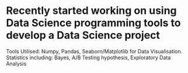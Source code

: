 # Recently started working on using Data Science programming tools to develop a Data Science project
Tools Utilised: Numpy, Pandas, Seaborn/Matplotlib for Data Visualisation. Statistics including: Bayes, A/B Testing hypothesis, Exploratory Data Analysis
